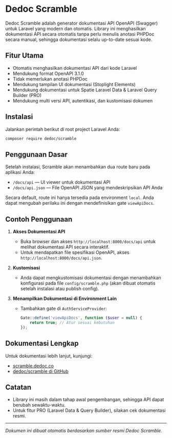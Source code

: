 # Dedoc Scramble

Dedoc Scramble adalah generator dokumentasi API OpenAPI (Swagger) untuk Laravel yang modern dan otomatis. Library ini menghasilkan dokumentasi API secara otomatis tanpa perlu menulis anotasi PHPDoc secara manual, sehingga dokumentasi selalu up-to-date sesuai kode.

## Fitur Utama

-   Otomatis menghasilkan dokumentasi API dari kode Laravel
-   Mendukung format OpenAPI 3.1.0
-   Tidak memerlukan anotasi PHPDoc
-   Mendukung tampilan UI dokumentasi (Stoplight Elements)
-   Mendukung dokumentasi untuk Spatie Laravel Data & Laravel Query Builder (PRO)
-   Mendukung multi versi API, autentikasi, dan kustomisasi dokumen

## Instalasi

Jalankan perintah berikut di root project Laravel Anda:

```bash
composer require dedoc/scramble
```

## Penggunaan Dasar

Setelah instalasi, Scramble akan menambahkan dua route baru pada aplikasi Anda:

-   `/docs/api` — UI viewer untuk dokumentasi API
-   `/docs/api.json` — File OpenAPI JSON yang mendeskripsikan API Anda

Secara default, route ini hanya tersedia pada environment `local`. Anda dapat mengubah perilaku ini dengan mendefinisikan gate `viewApiDocs`.

## Contoh Penggunaan

1. **Akses Dokumentasi API**

    - Buka browser dan akses `http://localhost:8000/docs/api` untuk melihat dokumentasi API secara interaktif.
    - Untuk mendapatkan file spesifikasi OpenAPI, akses `http://localhost:8000/docs/api.json`.

2. **Kustomisasi**

    - Anda dapat mengkustomisasi dokumentasi dengan menambahkan konfigurasi pada file `config/scramble.php` (akan dibuat otomatis setelah instalasi atau publish config).

3. **Menampilkan Dokumentasi di Environment Lain**
    - Tambahkan gate di `AuthServiceProvider`:
        ```php
        Gate::define('viewApiDocs', function ($user = null) {
            return true; // Atur sesuai kebutuhan
        });
        ```

## Dokumentasi Lengkap

Untuk dokumentasi lebih lanjut, kunjungi:

-   [scramble.dedoc.co](https://scramble.dedoc.co/)
-   [dedoc/scramble di GitHub](https://github.com/dedoc/scramble)

## Catatan

-   Library ini masih dalam tahap awal pengembangan, sehingga API dapat berubah sewaktu-waktu.
-   Untuk fitur PRO (Laravel Data & Query Builder), silakan cek dokumentasi resmi.

---

_Dokumen ini dibuat otomatis berdasarkan sumber resmi Dedoc Scramble._
